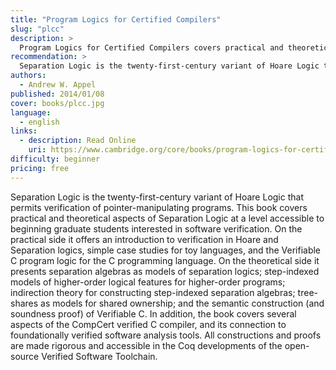 ```yaml
---
title: "Program Logics for Certified Compilers"
slug: "plcc"
description: >
  Program Logics for Certified Compilers covers practical and theoretical aspects of Separation Logic at a level accessible to beginning graduate students interested in software verification.
recommendation: >
  Separation Logic is the twenty-first-century variant of Hoare Logic that permits verification of pointer-manipulating programs. This book covers practical and theoretical aspects of Separation Logic at a level accessible to beginning graduate students interested in software verification. On the practical side it offers an introduction to verification in Hoare and Separation logics, simple case studies for toy languages, and the Verifiable C program logic for the C programming language. On the theoretical side it presents separation algebras as models of separation logics; step-indexed models of higher-order logical features for higher-order programs; indirection theory for constructing step-indexed separation algebras; tree-shares as models for shared ownership; and the semantic construction (and soundness proof) of Verifiable C. In addition, the book covers several aspects of the CompCert verified C compiler, and its connection to foundationally verified software analysis tools. All constructions and proofs are made rigorous and accessible in the Coq developments of the open-source Verified Software Toolchain.
authors:
  - Andrew W. Appel
published: 2014/01/08
cover: books/plcc.jpg
language:
  - english
links:
  - description: Read Online
    uri: https://www.cambridge.org/core/books/program-logics-for-certified-compilers/7FA82DADB243CCE4A4E1896130497474
difficulty: beginner 
pricing: free
---
```


Separation Logic is the twenty-first-century variant of Hoare Logic that permits verification of pointer-manipulating programs. This book covers practical and theoretical aspects of Separation Logic at a level accessible to beginning graduate students interested in software verification. On the practical side it offers an introduction to verification in Hoare and Separation logics, simple case studies for toy languages, and the Verifiable C program logic for the C programming language. On the theoretical side it presents separation algebras as models of separation logics; step-indexed models of higher-order logical features for higher-order programs; indirection theory for constructing step-indexed separation algebras; tree-shares as models for shared ownership; and the semantic construction (and soundness proof) of Verifiable C. In addition, the book covers several aspects of the CompCert verified C compiler, and its connection to foundationally verified software analysis tools. All constructions and proofs are made rigorous and accessible in the Coq developments of the open-source Verified Software Toolchain.
